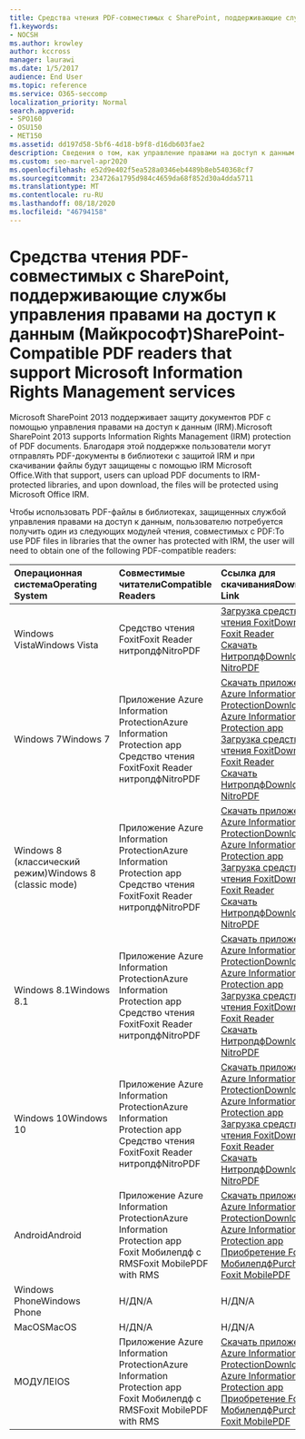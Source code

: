 ```yaml
---
title: Средства чтения PDF-совместимых с SharePoint, поддерживающие службы управления правами на доступ к данным (Майкрософт)
f1.keywords:
- NOCSH
ms.author: krowley
author: kccross
manager: laurawi
ms.date: 1/5/2017
audience: End User
ms.topic: reference
ms.service: O365-seccomp
localization_priority: Normal
search.appverid:
- SPO160
- OSU150
- MET150
ms.assetid: dd197d58-5bf6-4d18-b9f8-d16db603fae2
description: Сведения о том, как управление правами на доступ к данным (IRM) защищает документы PDF, отправленные в и скачанные из библиотек, защищенных с помощью IRM, в Microsoft SharePoint 2013.
ms.custom: seo-marvel-apr2020
ms.openlocfilehash: e52d9e402f5ea528a0346eb4489b8eb540368cf7
ms.sourcegitcommit: 234726a1795d984c4659da68f852d30a4dda5711
ms.translationtype: MT
ms.contentlocale: ru-RU
ms.lasthandoff: 08/18/2020
ms.locfileid: "46794158"
---
```

# <a name="sharepoint-compatible-pdf-readers-that-support-microsoft-information-rights-management-services"></a><span data-ttu-id="86fc9-103">Средства чтения PDF-совместимых с SharePoint, поддерживающие службы управления правами на доступ к данным (Майкрософт)</span><span class="sxs-lookup"><span data-stu-id="86fc9-103">SharePoint-Compatible PDF readers that support Microsoft Information Rights Management services</span></span>

<span data-ttu-id="86fc9-104">Microsoft SharePoint 2013 поддерживает защиту документов PDF с помощью управления правами на доступ к данным (IRM).</span><span class="sxs-lookup"><span data-stu-id="86fc9-104">Microsoft SharePoint 2013 supports Information Rights Management (IRM) protection of PDF documents.</span></span> <span data-ttu-id="86fc9-105">Благодаря этой поддержке пользователи могут отправлять PDF-документы в библиотеки с защитой IRM и при скачивании файлы будут защищены с помощью IRM Microsoft Office.</span><span class="sxs-lookup"><span data-stu-id="86fc9-105">With that support, users can upload PDF documents to IRM-protected libraries, and upon download, the files will be protected using Microsoft Office IRM.</span></span>
  
<span data-ttu-id="86fc9-106">Чтобы использовать PDF-файлы в библиотеках, защищенных службой управления правами на доступ к данным, пользователю потребуется получить один из следующих модулей чтения, совместимых с PDF:</span><span class="sxs-lookup"><span data-stu-id="86fc9-106">To use PDF files in libraries that the owner has protected with IRM, the user will need to obtain one of the following PDF-compatible readers:</span></span>
  
|<span data-ttu-id="86fc9-107">**Операционная система**</span><span class="sxs-lookup"><span data-stu-id="86fc9-107">**Operating System**</span></span>|<span data-ttu-id="86fc9-108">**Совместимые читатели**</span><span class="sxs-lookup"><span data-stu-id="86fc9-108">**Compatible Readers**</span></span>|<span data-ttu-id="86fc9-109">**Ссылка для скачивания**</span><span class="sxs-lookup"><span data-stu-id="86fc9-109">**Download Link**</span></span>|
|:-----|:-----|:-----|
|<span data-ttu-id="86fc9-110">Windows Vista</span><span class="sxs-lookup"><span data-stu-id="86fc9-110">Windows Vista</span></span>  <br/> |<span data-ttu-id="86fc9-111">Средство чтения Foxit</span><span class="sxs-lookup"><span data-stu-id="86fc9-111">Foxit Reader</span></span>  <br/> <span data-ttu-id="86fc9-112">нитропдф</span><span class="sxs-lookup"><span data-stu-id="86fc9-112">NitroPDF</span></span>  <br/> |[<span data-ttu-id="86fc9-113">Загрузка средства чтения Foxit</span><span class="sxs-lookup"><span data-stu-id="86fc9-113">Download Foxit Reader</span></span>](https://go.microsoft.com/fwlink/?linkid=2139326) <br/> [<span data-ttu-id="86fc9-114">Скачать Нитропдф</span><span class="sxs-lookup"><span data-stu-id="86fc9-114">Download NitroPDF</span></span>](https://go.microsoft.com/fwlink/?linkid=2139327) <br/> |
|<span data-ttu-id="86fc9-115">Windows 7</span><span class="sxs-lookup"><span data-stu-id="86fc9-115">Windows 7</span></span>  <br/> |<span data-ttu-id="86fc9-116">Приложение Azure Information Protection</span><span class="sxs-lookup"><span data-stu-id="86fc9-116">Azure Information Protection app</span></span>  <br/> <span data-ttu-id="86fc9-117">Средство чтения Foxit</span><span class="sxs-lookup"><span data-stu-id="86fc9-117">Foxit Reader</span></span>  <br/> <span data-ttu-id="86fc9-118">нитропдф</span><span class="sxs-lookup"><span data-stu-id="86fc9-118">NitroPDF</span></span>  <br/> |[<span data-ttu-id="86fc9-119">Скачать приложение Azure Information Protection</span><span class="sxs-lookup"><span data-stu-id="86fc9-119">Download Azure Information Protection app</span></span>](https://go.microsoft.com/fwlink/?linkid=837797) <br/> [<span data-ttu-id="86fc9-120">Загрузка средства чтения Foxit</span><span class="sxs-lookup"><span data-stu-id="86fc9-120">Download Foxit Reader</span></span>](https://go.microsoft.com/fwlink/?linkid=2139326) <br/> [<span data-ttu-id="86fc9-121">Скачать Нитропдф</span><span class="sxs-lookup"><span data-stu-id="86fc9-121">Download NitroPDF</span></span>](https://go.microsoft.com/fwlink/?linkid=2139327) <br/> |
|<span data-ttu-id="86fc9-122">Windows 8 (классический режим)</span><span class="sxs-lookup"><span data-stu-id="86fc9-122">Windows 8 (classic mode)</span></span>  <br/> |<span data-ttu-id="86fc9-123">Приложение Azure Information Protection</span><span class="sxs-lookup"><span data-stu-id="86fc9-123">Azure Information Protection app</span></span>  <br/> <span data-ttu-id="86fc9-124">Средство чтения Foxit</span><span class="sxs-lookup"><span data-stu-id="86fc9-124">Foxit Reader</span></span>  <br/> <span data-ttu-id="86fc9-125">нитропдф</span><span class="sxs-lookup"><span data-stu-id="86fc9-125">NitroPDF</span></span>  <br/> |[<span data-ttu-id="86fc9-126">Скачать приложение Azure Information Protection</span><span class="sxs-lookup"><span data-stu-id="86fc9-126">Download Azure Information Protection app</span></span>](https://go.microsoft.com/fwlink/?linkid=837797) <br/> [<span data-ttu-id="86fc9-127">Загрузка средства чтения Foxit</span><span class="sxs-lookup"><span data-stu-id="86fc9-127">Download Foxit Reader</span></span>](https://go.microsoft.com/fwlink/?linkid=2139326) <br/> [<span data-ttu-id="86fc9-128">Скачать Нитропдф</span><span class="sxs-lookup"><span data-stu-id="86fc9-128">Download NitroPDF</span></span>](https://go.microsoft.com/fwlink/?linkid=2139327) <br/> |
|<span data-ttu-id="86fc9-129">Windows 8.1</span><span class="sxs-lookup"><span data-stu-id="86fc9-129">Windows 8.1</span></span>  <br/> |<span data-ttu-id="86fc9-130">Приложение Azure Information Protection</span><span class="sxs-lookup"><span data-stu-id="86fc9-130">Azure Information Protection app</span></span>  <br/> <span data-ttu-id="86fc9-131">Средство чтения Foxit</span><span class="sxs-lookup"><span data-stu-id="86fc9-131">Foxit Reader</span></span>  <br/> <span data-ttu-id="86fc9-132">нитропдф</span><span class="sxs-lookup"><span data-stu-id="86fc9-132">NitroPDF</span></span>  <br/> |[<span data-ttu-id="86fc9-133">Скачать приложение Azure Information Protection</span><span class="sxs-lookup"><span data-stu-id="86fc9-133">Download Azure Information Protection app</span></span>](https://go.microsoft.com/fwlink/?linkid=837797) <br/> [<span data-ttu-id="86fc9-134">Загрузка средства чтения Foxit</span><span class="sxs-lookup"><span data-stu-id="86fc9-134">Download Foxit Reader</span></span>](https://go.microsoft.com/fwlink/?linkid=2139326) <br/> [<span data-ttu-id="86fc9-135">Скачать Нитропдф</span><span class="sxs-lookup"><span data-stu-id="86fc9-135">Download NitroPDF</span></span>](https://go.microsoft.com/fwlink/?linkid=2139327) <br/> |
|<span data-ttu-id="86fc9-136">Windows 10</span><span class="sxs-lookup"><span data-stu-id="86fc9-136">Windows 10</span></span>  <br/> |<span data-ttu-id="86fc9-137">Приложение Azure Information Protection</span><span class="sxs-lookup"><span data-stu-id="86fc9-137">Azure Information Protection app</span></span>  <br/> <span data-ttu-id="86fc9-138">Средство чтения Foxit</span><span class="sxs-lookup"><span data-stu-id="86fc9-138">Foxit Reader</span></span>  <br/> <span data-ttu-id="86fc9-139">нитропдф</span><span class="sxs-lookup"><span data-stu-id="86fc9-139">NitroPDF</span></span>  <br/> |[<span data-ttu-id="86fc9-140">Скачать приложение Azure Information Protection</span><span class="sxs-lookup"><span data-stu-id="86fc9-140">Download Azure Information Protection app</span></span>](https://go.microsoft.com/fwlink/?linkid=837797) <br/> [<span data-ttu-id="86fc9-141">Загрузка средства чтения Foxit</span><span class="sxs-lookup"><span data-stu-id="86fc9-141">Download Foxit Reader</span></span>](https://go.microsoft.com/fwlink/?linkid=2139326) <br/> [<span data-ttu-id="86fc9-142">Скачать Нитропдф</span><span class="sxs-lookup"><span data-stu-id="86fc9-142">Download NitroPDF</span></span>](https://go.microsoft.com/fwlink/?linkid=2139327) <br/> |
|<span data-ttu-id="86fc9-143">Android</span><span class="sxs-lookup"><span data-stu-id="86fc9-143">Android</span></span>  <br/> |<span data-ttu-id="86fc9-144">Приложение Azure Information Protection</span><span class="sxs-lookup"><span data-stu-id="86fc9-144">Azure Information Protection app</span></span>  <br/> <span data-ttu-id="86fc9-145">Foxit Мобилепдф с RMS</span><span class="sxs-lookup"><span data-stu-id="86fc9-145">Foxit MobilePDF with RMS</span></span>  <br/> |[<span data-ttu-id="86fc9-146">Скачать приложение Azure Information Protection</span><span class="sxs-lookup"><span data-stu-id="86fc9-146">Download Azure Information Protection app</span></span>](https://go.microsoft.com/fwlink/?linkid=836827) <br/> [<span data-ttu-id="86fc9-147">Приобретение Foxit Мобилепдф</span><span class="sxs-lookup"><span data-stu-id="86fc9-147">Purchase Foxit MobilePDF</span></span>](https://play.google.com/store/apps/details?id=com.foxit.mobile.pdf.lite) <br/> |
|<span data-ttu-id="86fc9-148">Windows Phone</span><span class="sxs-lookup"><span data-stu-id="86fc9-148">Windows Phone</span></span>  <br/> |<span data-ttu-id="86fc9-149">Н/Д</span><span class="sxs-lookup"><span data-stu-id="86fc9-149">N/A</span></span>  <br/> |<span data-ttu-id="86fc9-150">Н/Д</span><span class="sxs-lookup"><span data-stu-id="86fc9-150">N/A</span></span>  <br/> |
|<span data-ttu-id="86fc9-151">MacOS</span><span class="sxs-lookup"><span data-stu-id="86fc9-151">MacOS</span></span>  <br/> |<span data-ttu-id="86fc9-152">Н/Д</span><span class="sxs-lookup"><span data-stu-id="86fc9-152">N/A</span></span>  <br/> |<span data-ttu-id="86fc9-153">Н/Д</span><span class="sxs-lookup"><span data-stu-id="86fc9-153">N/A</span></span>  <br/> |
|<span data-ttu-id="86fc9-154">МОДУЛЕ</span><span class="sxs-lookup"><span data-stu-id="86fc9-154">IOS</span></span>  <br/> |<span data-ttu-id="86fc9-155">Приложение Azure Information Protection</span><span class="sxs-lookup"><span data-stu-id="86fc9-155">Azure Information Protection app</span></span>  <br/> <span data-ttu-id="86fc9-156">Foxit Мобилепдф с RMS</span><span class="sxs-lookup"><span data-stu-id="86fc9-156">Foxit MobilePDF with RMS</span></span>  <br/> |[<span data-ttu-id="86fc9-157">Скачать приложение Azure Information Protection</span><span class="sxs-lookup"><span data-stu-id="86fc9-157">Download Azure Information Protection app</span></span>](https://go.microsoft.com/fwlink/?linkid=836828) <br/> [<span data-ttu-id="86fc9-158">Приобретение Foxit Мобилепдф</span><span class="sxs-lookup"><span data-stu-id="86fc9-158">Purchase Foxit MobilePDF</span></span>](https://play.google.com/store/apps/details?id=com.foxit.mobile.pdf.lite) <br/> |
   
